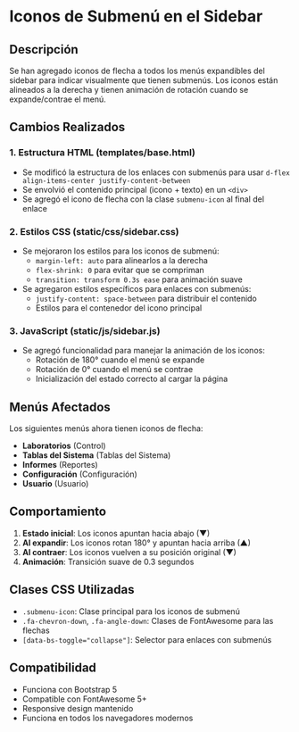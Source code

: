 # Iconos de Submenú en el Sidebar

## Descripción
Se han agregado iconos de flecha a todos los menús expandibles del sidebar para indicar visualmente que tienen submenús. Los iconos están alineados a la derecha y tienen animación de rotación cuando se expande/contrae el menú.

## Cambios Realizados

### 1. Estructura HTML (templates/base.html)
- Se modificó la estructura de los enlaces con submenús para usar `d-flex align-items-center justify-content-between`
- Se envolvió el contenido principal (icono + texto) en un `<div>`
- Se agregó el icono de flecha con la clase `submenu-icon` al final del enlace

### 2. Estilos CSS (static/css/sidebar.css)
- Se mejoraron los estilos para los iconos de submenú:
  - `margin-left: auto` para alinearlos a la derecha
  - `flex-shrink: 0` para evitar que se compriman
  - `transition: transform 0.3s ease` para animación suave
- Se agregaron estilos específicos para enlaces con submenús:
  - `justify-content: space-between` para distribuir el contenido
  - Estilos para el contenedor del icono principal

### 3. JavaScript (static/js/sidebar.js)
- Se agregó funcionalidad para manejar la animación de los iconos:
  - Rotación de 180° cuando el menú se expande
  - Rotación de 0° cuando el menú se contrae
  - Inicialización del estado correcto al cargar la página

## Menús Afectados
Los siguientes menús ahora tienen iconos de flecha:
- **Laboratorios** (Control)
- **Tablas del Sistema** (Tablas del Sistema)
- **Informes** (Reportes)
- **Configuración** (Configuración)
- **Usuario** (Usuario)

## Comportamiento
1. **Estado inicial**: Los iconos apuntan hacia abajo (▼)
2. **Al expandir**: Los iconos rotan 180° y apuntan hacia arriba (▲)
3. **Al contraer**: Los iconos vuelven a su posición original (▼)
4. **Animación**: Transición suave de 0.3 segundos

## Clases CSS Utilizadas
- `.submenu-icon`: Clase principal para los iconos de submenú
- `.fa-chevron-down`, `.fa-angle-down`: Clases de FontAwesome para las flechas
- `[data-bs-toggle="collapse"]`: Selector para enlaces con submenús

## Compatibilidad
- Funciona con Bootstrap 5
- Compatible con FontAwesome 5+
- Responsive design mantenido
- Funciona en todos los navegadores modernos 